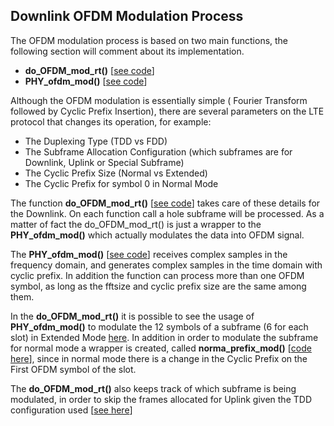 ## Downlink OFDM Modulation Process

The OFDM modulation process is based on two main functions, the following section will comment about its implementation.
* **do_OFDM_mod_rt()** [[see code](https://gitlab.eurecom.fr/oai/openairinterface5g/blob/v0.5.2/targets/RT/USER/lte-softmodem.c#L947)]
* **PHY_ofdm_mod()** [[see code](https://gitlab.eurecom.fr/oai/openairinterface5g/blob/v0.5.2/openair1/PHY/MODULATION/ofdm_mod.c#L85)]

Although the OFDM modulation is essentially simple ( Fourier Transform followed by Cyclic Prefix Insertion), there are several parameters on the LTE protocol that changes its operation, for example:

- The Duplexing Type (TDD vs FDD)
- The Subframe Allocation Configuration (which subframes are for Downlink, Uplink or Special Subframe)
- The Cyclic Prefix Size (Normal vs Extended)
- The Cyclic Prefix for symbol 0 in Normal Mode

The function **do_OFDM_mod_rt()** [[see code](https://gitlab.eurecom.fr/oai/openairinterface5g/blob/v0.5.2/targets/RT/USER/lte-softmodem.c#L947)] takes care of these details for the Downlink. 
On each function call a hole subframe will be processed.
As a matter of fact the do_OFDM_mod_rt() is just a wrapper to the **PHY_ofdm_mod()** which actually modulates the data into OFDM signal.

The **PHY_ofdm_mod()** [[see code](https://gitlab.eurecom.fr/oai/openairinterface5g/blob/v0.5.2/openair1/PHY/MODULATION/ofdm_mod.c#L85)] receives complex samples in the frequency domain, and generates complex samples in the time domain with cyclic prefix.
In addition the function can process more than one OFDM symbol, as long as the fftsize and cyclic prefix size are the same among them.

In the **do_OFDM_mod_rt()** it is possible to see the usage of **PHY_ofdm_mod()** to modulate the 12 symbols of a subframe (6 for each slot) in Extended Mode [here](https://gitlab.eurecom.fr/oai/openairinterface5g/blob/v0.5.2/targets/RT/USER/lte-softmodem.c#L968).
In addition in order to modulate the subframe for normal mode a wrapper is created, called **norma_prefix_mod()** [[code here](https://gitlab.eurecom.fr/oai/openairinterface5g/blob/v0.5.2/openair1/PHY/MODULATION/ofdm_mod.c#L47)], since in normal mode there is a change in the Cyclic Prefix on the First OFDM symbol of the slot.

The **do_OFDM_mod_rt()** also keeps track of which subframe is being modulated, in order to skip the frames allocated for Uplink given the TDD configuration used [[see here](https://gitlab.eurecom.fr/oai/openairinterface5g/blob/v0.5.2/targets/RT/USER/lte-softmodem.c#L1026)]
